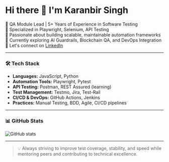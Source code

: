 # Hi there 👋 I'm Karanbir Singh

🔧 QA Module Lead | 5+ Years of Experience in Software Testing  
🧪 Specialized in Playwright, Selenium, API Testing  
🚀 Passionate about building scalable, maintainable automation frameworks  
🧠 Currently exploring AI Guardrails, Blockchain QA, and DevOps Integration  
💬 Let's connect on [LinkedIn](https://www.linkedin.com/in/bir-singh1997/)

---

### 🛠️ Tech Stack

- **Languages:** JavaScript, Python  
- **Automation Tools:** Playwright, Pytest
- **API Testing:** Postman, REST Assured (learning)  
- **Test Management:** Testmo, Jira, Test-Rail  
- **CI/CD & DevOps:** GitHub Actions, Jenkins  
- **Practices:** Manual Testing, BDD, Agile, CI/CD pipelines  

---

### 📊 GitHub Stats

![GitHub stats](https://github-readme-stats.vercel.app/api?username=karanbir-singh&show_icons=true&theme=radical)

---

> 💡 Always striving to improve test coverage, stability, and speed while mentoring peers and contributing to technical excellence.
